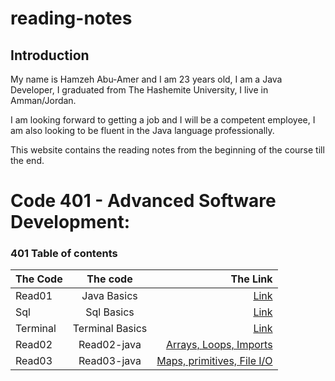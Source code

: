 # reading-notes


## Introduction
My name is Hamzeh Abu-Amer and I am 23 years old, I am a Java Developer, I graduated from  The Hashemite University, I live in Amman/Jordan.


I am looking forward to getting a job and I will be a competent employee, I am also looking to be fluent in the Java language professionally.

This website contains the reading notes from the beginning of the course till the end.


# Code 401 - Advanced Software Development:
 
### 401 Table of contents

| The Code	 |    The code     |                                   The Link |
|:----------|:---------------:|-------------------------------------------:|
| Read01    |   Java Basics   |                      [Link](401-read01.md) |
| Sql       |   Sql Basics    |                             [Link](Sql.md) |
| Terminal  | Terminal Basics |                         [Link](Terminl.md) |
| Read02    |   Read02-java   |      [ Arrays, Loops, Imports ](Read02.md) |
| Read03    |   Read03-java   | [  Maps, primitives, File I/O ](Read03.md) |